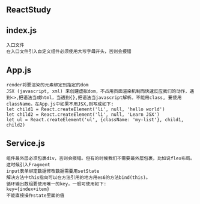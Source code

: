 
## ReactStudy
## index.js 
    入口文件
    在入口文件引入自定义组件必须使用大写字母开头，否则会报错
## App.js
    render将要渲染的元素绑定到指定的dom
    JSX (javascript, xml) 来创建虚拟dom，不占用页面渲染机制而快速反应我们的动作，遇到<>,把语法当成html，当遇到{},把语法当javascript解析。不能用class, 要使用className。在App.js中如果不用JSX,则写成如下:
    let child1 = React.createElement('li', null, 'hello world')
    let child2 = React.createElement('li', null, 'Learn JSX')
    let ul = React.createElement('ul', {className: 'my-list'}, child1, child2)
## Service.js
    组件最外层必须包裹div，否则会报错。但有的时候我们不需要最外层包裹，比如说flex布局。这时候引入Fragment
    input表单绑定数据修改数据需要用setState
    解决方法中this指向可以在方法引用的地方用es6的方法bind(this)。
    循环输出数组要使用唯一的key，一般可使用如下:
    key={index+item}
    不能直接操作state里面的值
    


